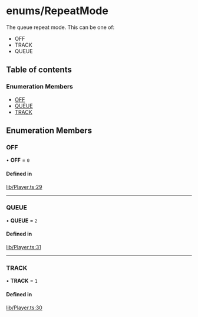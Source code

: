 # enums/RepeatMode

The queue repeat mode. This can be one of:
- OFF
- TRACK
- QUEUE

## Table of contents

### Enumeration Members

- [OFF](enums.RepeatMode.md#off)
- [QUEUE](enums.RepeatMode.md#queue)
- [TRACK](enums.RepeatMode.md#track)

## Enumeration Members

### OFF

• **OFF** = ``0``

#### Defined in

[lib/Player.ts:29](https://github.com/hmes98318/LavaShark/blob/21c4e47/src/lib/Player.ts#L29)

___

### QUEUE

• **QUEUE** = ``2``

#### Defined in

[lib/Player.ts:31](https://github.com/hmes98318/LavaShark/blob/21c4e47/src/lib/Player.ts#L31)

___

### TRACK

• **TRACK** = ``1``

#### Defined in

[lib/Player.ts:30](https://github.com/hmes98318/LavaShark/blob/21c4e47/src/lib/Player.ts#L30)
